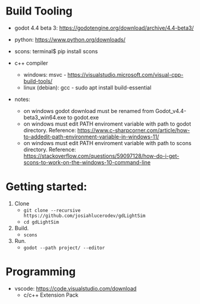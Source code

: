 # Build Tooling 
- godot 4.4 beta 3: https://godotengine.org/download/archive/4.4-beta3/ 
- python: https://www.python.org/downloads/
- scons: terminal$ pip install scons
- c++ compiler
    * windows: msvc - https://visualstudio.microsoft.com/visual-cpp-build-tools/
    * linux (debian): gcc - sudo apt install build-essential

- notes:
    * on windows godot download must be renamed from Godot_v4.4-beta3_win64.exe to godot.exe 
    * on windows must edit PATH enviroment variable with path to godot directory. Reference: https://www.c-sharpcorner.com/article/how-to-addedit-path-environment-variable-in-windows-11/
    * on windows must edit PATH enviroment variable with path to scons directory. Reference: https://stackoverflow.com/questions/59097128/how-do-i-get-scons-to-work-on-the-windows-10-command-line

# Getting started:
1. Clone
    - `git clone --recursive https://github.com/josiahlucerodev/gdLightSim`
    - `cd gdLightSim`
2. Build.
    - `scons`
3. Run.
    - `godot --path project/ --editor`

# Programming 
- vscode: https://code.visualstudio.com/download
    * c/c++ Extension Pack 